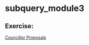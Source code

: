 # subquery_module3
## Exercise:
[Councillor Proposals](https://github.com/Champchips/Councillor-Proposals)
